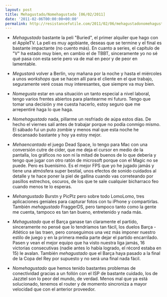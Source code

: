 ```yaml
---
layout: post
title: Mehagustado/Nomehagustado [06/02/2011]
date: '2011-02-06T00:00:00+00:00'
permalink: http://resistancefutile.com/2011/02/06/mehagustadonomehagustado-06022011/
---
```

- *Mehagustado* bastante la peli "Buried", el primer alquiler que hago con el AppleTV. La peli es muy agobiante, deseas que se termine y el final es bastante impactante (no cuento más). En cuanto a series, el capítulo de "V" ha estado muy bien, en cambio el de TBBT, sinceramente yo no sé qué pasa con esta serie pero va de mal en peor y de peor en lamentable.

- *Megustará* volver a Berlín, voy mañana por la noche y hasta el miércoles a unos _workshops_ que se hacen allí para el cliente en el que trabajo, seguramente veré cosas muy interesantes, que siempre va muy bien.

- *Nomegusta* estar en una situación un tanto especial a nivel laboral, tengo varios frentes abiertos para plantearme mi futuro. Tengo que tomar una decisión y me cuesta hacerlo, estoy seguro que me arrepentiré haga lo que haga.

- *Nomehagustado* nada, pillarme un resfriado de aúpa estos días. De hecho el viernes salí antes de trabajar porque no podía conmigo mismo. El sábado fui un puto zombie y menos mal que esta noche he descansado bastante y hoy ya estoy mejor.

- *Mehaencantado* el juego Dead Space, lo tengo para Mac con una conversión cutre de cider, que me deja el cursor en medio de la pantalla, los gráficos no son ni la mitad de buenos de lo que debería y tengo que jugar con otro ratón de microsoft porque con el Magic no se puede. Pero es buenísimo. Es el mejor FPS que yo he jugado jamás y tiene una atmósfera super bestial, unos efectos de sonido cuidados al detalle y te hace poner la piel de gallina cuando vas correteando por pasillos estrechos, oscuros, de los que te sale cualquier bicharraco feo cuando menos te lo esperas. 

- *Mehangustado* Burstn y PicPlz pero sobre todo LomoLomo, tres aplicaciones geniales para capturar fotos con tu iPhone y compartirlas. También *mehagustado* FraggerDS, pero tampoco tanto como la gente me cuenta, tampoco es tan tan bueno, entretenido y nada más. 

- *Mehagustado* que el Barça ganase tan claramente el partido, sinceramente no pensé que lo tendríamos tan fácil, los duelos Barça - Atlético se las traen, pero conseguimos una vez más imponer nuestro estilo de juego y en la primera media parte dejar el partido encarrilado. Pasen y vean el mejor equipo que ha visto nuestra liga jamás, 16 victorias consecutivas (nadie antes lo había logrado, el récord estaba en 15) le avalan. También *mehagustado* que el Barça haya pasado a la final de la Copa del Rey por supuesto y no será una final nada fácil. 

- *Nomehagustado* que hemos tenido bastantes problemas de conectividad gracias a un follón con el ISP de bastante cuidado, los de Jazztel son lo peor del mundo, de verdad. Menos mal que ya está solucionado, tenemos el router y de momento sincroniza a mayor velocidad que con el anterior proveedor. 
